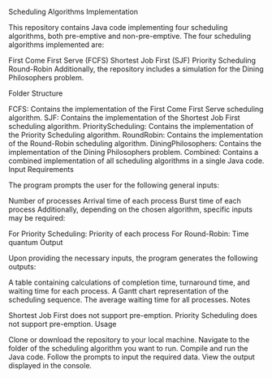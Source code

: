 Scheduling Algorithms Implementation

This repository contains Java code implementing four scheduling algorithms, both pre-emptive and non-pre-emptive. The four scheduling algorithms implemented are:

First Come First Serve (FCFS)
Shortest Job First (SJF)
Priority Scheduling
Round-Robin
Additionally, the repository includes a simulation for the Dining Philosophers problem.

Folder Structure

FCFS: Contains the implementation of the First Come First Serve scheduling algorithm.
SJF: Contains the implementation of the Shortest Job First scheduling algorithm.
PriorityScheduling: Contains the implementation of the Priority Scheduling algorithm.
RoundRobin: Contains the implementation of the Round-Robin scheduling algorithm.
DiningPhilosophers: Contains the implementation of the Dining Philosophers problem.
Combined: Contains a combined implementation of all scheduling algorithms in a single Java code.
Input Requirements

The program prompts the user for the following general inputs:

Number of processes
Arrival time of each process
Burst time of each process
Additionally, depending on the chosen algorithm, specific inputs may be required:

For Priority Scheduling: Priority of each process
For Round-Robin: Time quantum
Output

Upon providing the necessary inputs, the program generates the following outputs:

A table containing calculations of completion time, turnaround time, and waiting time for each process.
A Gantt chart representation of the scheduling sequence.
The average waiting time for all processes.
Notes

Shortest Job First does not support pre-emption.
Priority Scheduling does not support pre-emption.
Usage

Clone or download the repository to your local machine.
Navigate to the folder of the scheduling algorithm you want to run.
Compile and run the Java code.
Follow the prompts to input the required data.
View the output displayed in the console.

